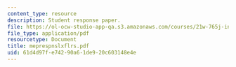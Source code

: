 ```yaml
---
content_type: resource
description: Student response paper.
file: https://ol-ocw-studio-app-qa.s3.amazonaws.com/courses/21w-765j-interactive-and-non-linear-narrative-theory-and-practice-spring-2004/61d4d97fe74290a61de920c603148e4e_meprespnslxflrs.pdf
file_type: application/pdf
resourcetype: Document
title: meprespnslxflrs.pdf
uid: 61d4d97f-e742-90a6-1de9-20c603148e4e
---
```


